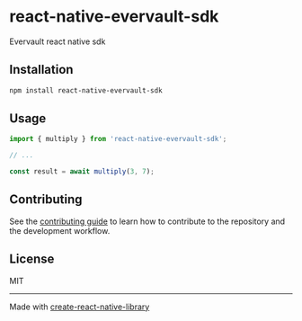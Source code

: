 # react-native-evervault-sdk

Evervault react native sdk

## Installation

```sh
npm install react-native-evervault-sdk
```

## Usage

```js
import { multiply } from 'react-native-evervault-sdk';

// ...

const result = await multiply(3, 7);
```

## Contributing

See the [contributing guide](CONTRIBUTING.md) to learn how to contribute to the repository and the development workflow.

## License

MIT

---

Made with [create-react-native-library](https://github.com/callstack/react-native-builder-bob)
